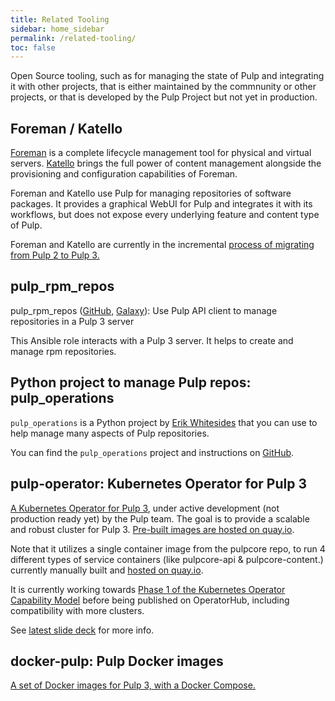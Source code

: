 ```yaml
---
title: Related Tooling
sidebar: home_sidebar
permalink: /related-tooling/
toc: false
---
```


Open Source tooling, such as for managing the state of Pulp and integrating it with other projects, that is either maintained by the commnunity or other projects, or that is developed by the Pulp Project but not yet in production.

## Foreman / Katello

[Foreman](https://theforeman.org/) is a complete lifecycle management tool for physical and virtual servers. [Katello](https://theforeman.org/plugins/katello/) brings the full power of content management alongside the provisioning and configuration capabilities of Foreman.

Foreman and Katello use Pulp for managing repositories of software packages. It provides a graphical WebUI for Pulp and integrates it with its workflows, but does not expose every underlying feature and content type of Pulp.

Foreman and Katello are currently in the incremental [process of migrating from Pulp 2 to Pulp 3.](https://community.theforeman.org/t/update-on-katello-pulp3-integration-and-upcoming-roadmap/15899)

## pulp_rpm_repos

pulp_rpm_repos ([GitHub](https://github.com/juan-cabrera/pulp_rpm_repos), [Galaxy](https://galaxy.ansible.com/juan_cabrera/pulp_rpm_repos)): Use Pulp API client to manage repositories in a Pulp 3 server

This Ansible role interacts with a Pulp 3 server. It helps to create and manage rpm repositories.

## Python project to manage Pulp repos: pulp_operations

`pulp_operations` is a Python project by [Erik Whitesides](https://github.com/ewhitesides) that you can use to help manage many aspects of Pulp repositories.

You can find the `pulp_operations` project and instructions on [GitHub](https://github.com/ewhitesides/pulp_operations).

## pulp-operator: Kubernetes Operator for Pulp 3

[A Kubernetes Operator for Pulp 3](https://github.com/pulp/pulp-operator/), under active development (not production ready yet) by the Pulp team. The goal is to provide a scalable and robust cluster for Pulp 3. [Pre-built images are hosted on quay.io](https://quay.io/repository/pulp/pulp-operator).

Note that it utilizes a single container image from the pulpcore repo, to run 4 different types of service containers (like pulpcore-api & pulpcore-content.) currently manually built and [hosted on quay.io](https://quay.io/repository/pulp/pulp).

It is currently working towards [Phase 1 of the Kubernetes Operator Capability Model](https://blog.openshift.com/top-kubernetes-operators-advancing-across-the-operator-capability-model/) before being published on OperatorHub, including compatibility with more clusters.

See [latest slide deck](http://people.redhat.com/mdepaulo/presentations/Introduction%20to%20pulp-operator.pdf) for more info.


## docker-pulp: Pulp Docker images

[A set of Docker images for Pulp 3, with a Docker Compose.](https://github.com/fpytloun/docker-pulp)
